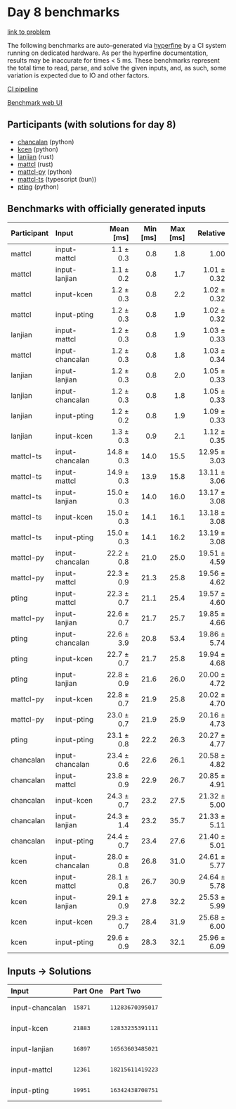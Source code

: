 # Day 8 benchmarks

[link to problem](https://adventofcode.com/2023/day/8)

The following benchmarks are auto-generated via
[hyperfine](https://github.com/sharkdp/hyperfine) by a CI system running on
dedicated hardware. As per the hyperfine documentation, results may be
inaccurate for times < 5 ms. These benchmarks represent the total time to read,
parse, and solve the given inputs, and, as such, some variation is expected due
to IO and other factors.

[CI pipeline](http://ci.papercode.net:8080/teams/main/pipelines/aoc2023)

[Benchmark web UI](https://aoc.ancalagon.black)


## Participants (with solutions for day 8)

- [chancalan](https://github.com/chancalan/aoc2023) (python)
- [kcen](https://github.com/kcen/aoc2023) (python)
- [lanjian](https://github.com/lanjian/aoc-2023) (rust)
- [mattcl](https://github.com/mattcl/aoc2023) (rust)
- [mattcl-py](https://github.com/mattcl/aoc2023-py) (python)
- [mattcl-ts](https://github.com/mattcl/aoc2023-js) (typescript (bun))
- [pting](https://github.com/pting/aoc2023) (python)


## Benchmarks with officially generated inputs

| Participant | Input | Mean [ms] | Min [ms] | Max [ms] | Relative |
|:---|:---|---:|---:|---:|---:|
| mattcl | input-mattcl | 1.1 ± 0.3 | 0.8 | 1.8 | 1.00 |
| mattcl | input-lanjian | 1.1 ± 0.2 | 0.8 | 1.7 | 1.01 ± 0.32 |
| mattcl | input-kcen | 1.2 ± 0.3 | 0.8 | 2.2 | 1.02 ± 0.32 |
| mattcl | input-pting | 1.2 ± 0.3 | 0.8 | 1.9 | 1.02 ± 0.32 |
| lanjian | input-mattcl | 1.2 ± 0.3 | 0.8 | 1.9 | 1.03 ± 0.33 |
| mattcl | input-chancalan | 1.2 ± 0.3 | 0.8 | 1.8 | 1.03 ± 0.34 |
| lanjian | input-lanjian | 1.2 ± 0.3 | 0.8 | 2.0 | 1.05 ± 0.33 |
| lanjian | input-chancalan | 1.2 ± 0.3 | 0.8 | 1.8 | 1.05 ± 0.33 |
| lanjian | input-pting | 1.2 ± 0.2 | 0.8 | 1.9 | 1.09 ± 0.33 |
| lanjian | input-kcen | 1.3 ± 0.3 | 0.9 | 2.1 | 1.12 ± 0.35 |
| mattcl-ts | input-chancalan | 14.8 ± 0.3 | 14.0 | 15.5 | 12.95 ± 3.03 |
| mattcl-ts | input-mattcl | 14.9 ± 0.3 | 13.9 | 15.8 | 13.11 ± 3.06 |
| mattcl-ts | input-lanjian | 15.0 ± 0.3 | 14.0 | 16.0 | 13.17 ± 3.08 |
| mattcl-ts | input-kcen | 15.0 ± 0.3 | 14.1 | 16.1 | 13.18 ± 3.08 |
| mattcl-ts | input-pting | 15.0 ± 0.3 | 14.1 | 16.2 | 13.19 ± 3.08 |
| mattcl-py | input-chancalan | 22.2 ± 0.8 | 21.0 | 25.0 | 19.51 ± 4.59 |
| mattcl-py | input-mattcl | 22.3 ± 0.9 | 21.3 | 25.8 | 19.56 ± 4.62 |
| pting | input-mattcl | 22.3 ± 0.7 | 21.1 | 25.4 | 19.57 ± 4.60 |
| mattcl-py | input-lanjian | 22.6 ± 0.7 | 21.7 | 25.7 | 19.85 ± 4.66 |
| pting | input-chancalan | 22.6 ± 3.9 | 20.8 | 53.4 | 19.86 ± 5.74 |
| pting | input-kcen | 22.7 ± 0.7 | 21.7 | 25.8 | 19.94 ± 4.68 |
| pting | input-lanjian | 22.8 ± 0.9 | 21.6 | 26.0 | 20.00 ± 4.72 |
| mattcl-py | input-kcen | 22.8 ± 0.7 | 21.9 | 25.8 | 20.02 ± 4.70 |
| mattcl-py | input-pting | 23.0 ± 0.7 | 21.9 | 25.9 | 20.16 ± 4.73 |
| pting | input-pting | 23.1 ± 0.8 | 22.2 | 26.3 | 20.27 ± 4.77 |
| chancalan | input-chancalan | 23.4 ± 0.6 | 22.6 | 26.1 | 20.58 ± 4.82 |
| chancalan | input-mattcl | 23.8 ± 0.9 | 22.9 | 26.7 | 20.85 ± 4.91 |
| chancalan | input-kcen | 24.3 ± 0.7 | 23.2 | 27.5 | 21.32 ± 5.00 |
| chancalan | input-lanjian | 24.3 ± 1.4 | 23.2 | 35.7 | 21.33 ± 5.11 |
| chancalan | input-pting | 24.4 ± 0.7 | 23.4 | 27.6 | 21.40 ± 5.01 |
| kcen | input-chancalan | 28.0 ± 0.8 | 26.8 | 31.0 | 24.61 ± 5.77 |
| kcen | input-mattcl | 28.1 ± 0.8 | 26.7 | 30.9 | 24.64 ± 5.78 |
| kcen | input-lanjian | 29.1 ± 0.9 | 27.8 | 32.2 | 25.53 ± 5.99 |
| kcen | input-kcen | 29.3 ± 0.7 | 28.4 | 31.9 | 25.68 ± 6.00 |
| kcen | input-pting | 29.6 ± 0.9 | 28.3 | 32.1 | 25.96 ± 6.09 |


## Inputs -> Solutions

| Input | Part One | Part Two |
|:---|:---|:---|
|input-chancalan|<pre>15871</pre>|<pre>11283670395017</pre>|
|input-kcen|<pre>21883</pre>|<pre>12833235391111</pre>|
|input-lanjian|<pre>16897</pre>|<pre>16563603485021</pre>|
|input-mattcl|<pre>12361</pre>|<pre>18215611419223</pre>|
|input-pting|<pre>19951</pre>|<pre>16342438708751</pre>|